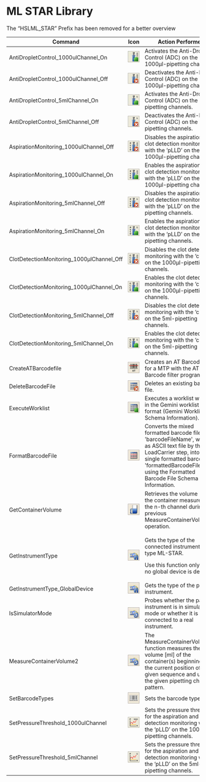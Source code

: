 # ML STAR Library

The “HSLML\_STAR” Prefix has been removed for a better overview

<table><thead><tr><th>Command</th><th width="73">Icon</th><th>Action Performed</th></tr></thead><tbody><tr><td>AntiDropletControl_1000ulChannel_On</td><td><img src="../../.gitbook/assets/image (603).png" alt="" data-size="original"></td><td>Activates the Anti-Droplet Control (ADC) on the 1000μl-pipetting channels.</td></tr><tr><td>AntiDropletControl_1000ulChannel_Off</td><td><img src="../../.gitbook/assets/image (604).png" alt="" data-size="original"></td><td>Deactivates the Anti-Droplet Control (ADC) on the 1000μl-pipetting channels.</td></tr><tr><td>AntiDropletControl_5mlChannel_On</td><td><img src="../../.gitbook/assets/image (605).png" alt="" data-size="original"></td><td>Activates the Anti-Droplet Control (ADC) on the 5ml-pipetting channels.</td></tr><tr><td>AntiDropletControl_5mlChannel_Off</td><td><img src="../../.gitbook/assets/image (606).png" alt="" data-size="original"></td><td>Deactivates the Anti-Droplet Control (ADC) on the 5ml-pipetting channels.</td></tr><tr><td>AspirationMonitoring_1000ulChannel_Off</td><td><img src="../../.gitbook/assets/image (607).png" alt="" data-size="original"></td><td>Disables the aspiration and clot detection monitoring with the ‘pLLD’ on the 1000μl-pipetting channels.</td></tr><tr><td>AspirationMonitoring_1000ulChannel_On</td><td><img src="../../.gitbook/assets/image (608).png" alt="" data-size="original"></td><td>Enables the aspiration and clot detection monitoring with the ‘pLLD’ on the 1000μl-pipetting channels.</td></tr><tr><td>AspirationMonitoring_5mlChannel_Off</td><td><img src="../../.gitbook/assets/image (609).png" alt="" data-size="original"></td><td>Disables the aspiration and clot detection monitoring with the ‘pLLD’ on the 5ml-pipetting channels.</td></tr><tr><td>AspirationMonitoring_5mlChannel_On</td><td><img src="../../.gitbook/assets/image (610).png" alt="" data-size="original"></td><td>Enables the aspiration and clot detection monitoring with the ‘pLLD’ on the 5ml-pipetting channels.</td></tr><tr><td>ClotDetectionMonitoring_1000µlChannel_Off</td><td><img src="../../.gitbook/assets/image (611).png" alt="" data-size="original"></td><td>Disables the clot detection monitoring with the ‘cLLD’ on the 1000μl-pipetting channels.</td></tr><tr><td>ClotDetectionMonitoring_1000µlChannel_On</td><td><img src="../../.gitbook/assets/image (612).png" alt="" data-size="original"></td><td>Enables the clot detection monitoring with the ‘cLLD’ on the 1000μl-pipetting channels.</td></tr><tr><td>ClotDetectionMonitoring_5mlChannel_Off</td><td><img src="../../.gitbook/assets/image (613).png" alt="" data-size="original"></td><td>Disables the clot detection monitoring with the ‘cLLD’ on the 5ml-pipetting channels.</td></tr><tr><td>ClotDetectionMonitoring_5mlChannel_On</td><td><img src="../../.gitbook/assets/image (614).png" alt="" data-size="original"></td><td>Enables the clot detection monitoring with the ‘cLLD’ on the 5ml-pipetting channels.</td></tr><tr><td>CreateATBarcodefile</td><td><img src="../../.gitbook/assets/image (615).png" alt="" data-size="original"></td><td>Creates an AT Barcode file for a MTP with the AT Barcode filter program.</td></tr><tr><td>DeleteBarcodeFile</td><td><img src="../../.gitbook/assets/image (616).png" alt="" data-size="original"></td><td>Deletes an existing barcode file.</td></tr><tr><td>ExecuteWorklist</td><td><img src="../../.gitbook/assets/image (617).png" alt="" data-size="original"></td><td>Executes a worklist written in the Gemini worklist file format (Gemini Worklist File Schema Information).</td></tr><tr><td>FormatBarcodeFile</td><td><img src="../../.gitbook/assets/image (618).png" alt="" data-size="original"></td><td>Converts the mixed formatted barcode file 'barcodeFileName', written as ASCII text file by the LoadCarrier step, into a single formatted barcode file 'formattedBarcodeFileName' using the Formatted Barcode File Schema Information.</td></tr><tr><td>GetContainerVolume</td><td><img src="../../.gitbook/assets/image (619).png" alt="" data-size="original"></td><td>Retrieves the volume [ml] of the container measured by the n-th channel during the previous MeasureContainerVolume operation.</td></tr><tr><td>GetInstrumentType</td><td><img src="../../.gitbook/assets/image (620).png" alt="" data-size="original"></td><td><p>Gets the type of the connected instrument of type ML-STAR.</p><p>Use this function only when no global device is defined.</p></td></tr><tr><td>GetInstrumentType_GlobalDevice</td><td><img src="../../.gitbook/assets/image (621).png" alt="" data-size="original"></td><td>Gets the type of the passed instrument.</td></tr><tr><td>IsSimulatorMode</td><td><img src="../../.gitbook/assets/image (622).png" alt="" data-size="original"></td><td>Probes whether the past instrument is in simulator mode or whether it is connected to a real instrument.</td></tr><tr><td>MeasureContainerVolume2</td><td><img src="../../.gitbook/assets/image (623).png" alt="" data-size="original"></td><td>The MeasureContainerVolume function measures the volume [ml] of the container(s) beginning at the current position of a given sequence and using the given pipetting channel pattern.</td></tr><tr><td>SetBarcodeTypes</td><td><img src="../../.gitbook/assets/image (624).png" alt="" data-size="original"></td><td>Sets the barcode types.</td></tr><tr><td>SetPressureThreshold_1000ulChannel</td><td><img src="../../.gitbook/assets/image (625).png" alt="" data-size="original"></td><td>Sets the pressure threshold for the aspiration and clot detection monitoring with the ‘pLLD’ on the 1000μl-pipetting channels.</td></tr><tr><td>SetPressureThreshold_5mlChannel</td><td><img src="../../.gitbook/assets/image (626).png" alt="" data-size="original"></td><td>Sets the pressure threshold for the aspiration and clot detection monitoring with the ‘pLLD’ on the 5ml-pipetting channels.</td></tr></tbody></table>

